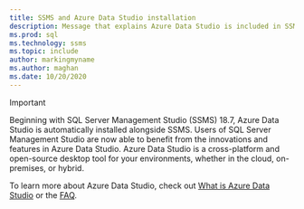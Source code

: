 ```yaml
---
title: SSMS and Azure Data Studio installation
description: Message that explains Azure Data Studio is included in SSMS installation.
ms.prod: sql
ms.technology: ssms
ms.topic: include
author: markingmyname
ms.author: maghan
ms.date: 10/20/2020
---
```


> [!Important]
> Beginning with SQL Server Management Studio (SSMS) 18.7, Azure Data Studio is automatically installed alongside SSMS. Users of SQL Server Management Studio are now able to benefit from the innovations and features in Azure Data Studio. Azure Data Studio is a cross-platform and open-source desktop tool for your environments, whether in the cloud, on-premises, or hybrid.
>
> To learn more about Azure Data Studio, check out [What is Azure Data Studio](../azure-data-studio/what-is-azure-data-studio.md) or the [FAQ](../azure-data-studio/faq.yml).